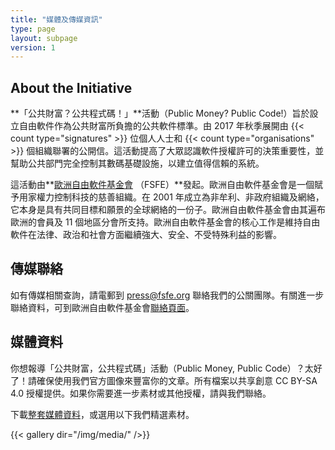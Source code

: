 ```yaml
---
title: "媒體及傳媒資訊"
type: page
layout: subpage
version: 1
---
```


## About the Initiative

**「公共財富？公共程式碼！」**活動（Public Money? Public Code!）旨於設立自由軟件作為公共財富所負擔的公共軟件標準。由 2017 年秋季展開由 {{< count type="signatures" >}} 位個人人士和 {{< count type="organisations" >}} 個組織聯署的公開信。這活動提高了大眾認識軟件授權許可的決策重要性，並幫助公共部門完全控制其數碼基礎設施，以建立值得信賴的系統。

這活動由**[歐洲自由軟件基金會](https://fsfe.org) （FSFE）**發起。歐洲自由軟件基金會是一個賦予用家權力控制科技的慈善組織。在 2001 年成立為非牟利、非政府組織及網絡，它本身是具有共同目標和願景的全球網絡的一份子。歐洲自由軟件基金會由其遍布歐洲的會員及 11 個地區分會所支持。歐洲自由軟件基金會的核心工作是維持自由軟件在法律、政治和社會方面繼續強大、安全、不受特殊利益的影響。

## 傳媒聯絡

如有傳媒相關查詢，請電郵到 [press@fsfe.org](mailto:press@fsfe.org) 聯絡我們的公關團隊。有關進一步聯絡資料，可到歐洲自由軟件基金會[聯絡頁面](https://fsfe.org/contact/)。

## 媒體資料

你想報導「公共財富，公共程式碼」活動（Public Money, Public Code）？太好了！請確保使用我們官方圖像來豐富你的文章。所有檔案以共享創意 CC BY-SA 4.0 授權提供。如果你需要進一步素材或其他授權，請與我們聯絡。

下載[整套媒體資料](https://download.fsfe.org/campaigns/pmpc/pmpc_media_kit.zip)，或選用以下我們精選素材。

{{< gallery dir="/img/media/" />}}
